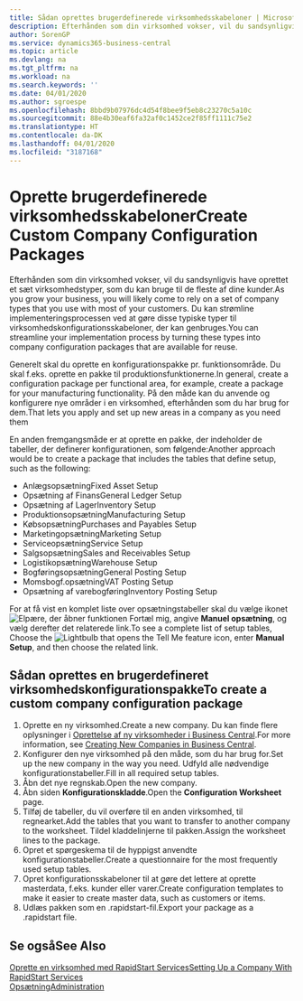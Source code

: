 ```yaml
---
title: Sådan oprettes brugerdefinerede virksomhedsskabeloner | Microsoft Docs
description: Efterhånden som din virksomhed vokser, vil du sandsynligvis have oprettet et sæt virksomhedstyper, som du kan bruge til de fleste af dine kunder. Du kan strømline implementeringsprocessen ved at gøre disse typiske typer til virksomhedskonfigurationsskabeloner, der kan genbruges.
author: SorenGP
ms.service: dynamics365-business-central
ms.topic: article
ms.devlang: na
ms.tgt_pltfrm: na
ms.workload: na
ms.search.keywords: ''
ms.date: 04/01/2020
ms.author: sgroespe
ms.openlocfilehash: 8bbd9b07976dc4d54f8bee9f5eb8c23270c5a10c
ms.sourcegitcommit: 88e4b30eaf6fa32af0c1452ce2f85ff1111c75e2
ms.translationtype: HT
ms.contentlocale: da-DK
ms.lasthandoff: 04/01/2020
ms.locfileid: "3187168"
---
```

# <a name="create-custom-company-configuration-packages"></a><span data-ttu-id="3e6ce-104">Oprette brugerdefinerede virksomhedsskabeloner</span><span class="sxs-lookup"><span data-stu-id="3e6ce-104">Create Custom Company Configuration Packages</span></span>
<span data-ttu-id="3e6ce-105">Efterhånden som din virksomhed vokser, vil du sandsynligvis have oprettet et sæt virksomhedstyper, som du kan bruge til de fleste af dine kunder.</span><span class="sxs-lookup"><span data-stu-id="3e6ce-105">As you grow your business, you will likely come to rely on a set of company types that you use with most of your customers.</span></span> <span data-ttu-id="3e6ce-106">Du kan strømline implementeringsprocessen ved at gøre disse typiske typer til virksomhedskonfigurationsskabeloner, der kan genbruges.</span><span class="sxs-lookup"><span data-stu-id="3e6ce-106">You can streamline your implementation process by turning these types into company configuration packages that are available for reuse.</span></span>  

<span data-ttu-id="3e6ce-107">Generelt skal du oprette en konfigurationspakke pr. funktionsområde. Du skal f.eks. oprette en pakke til produktionsfunktionerne.</span><span class="sxs-lookup"><span data-stu-id="3e6ce-107">In general, create a configuration package per functional area, for example, create a package for your manufacturing functionality.</span></span> <span data-ttu-id="3e6ce-108">På den måde kan du anvende og konfigurere nye områder i en virksomhed, efterhånden som du har brug for dem.</span><span class="sxs-lookup"><span data-stu-id="3e6ce-108">That lets you apply and set up new areas in a company as you need them</span></span>  

<span data-ttu-id="3e6ce-109">En anden fremgangsmåde er at oprette en pakke, der indeholder de tabeller, der definerer konfigurationen, som følgende:</span><span class="sxs-lookup"><span data-stu-id="3e6ce-109">Another approach would be to create a package that includes the tables that define setup, such as the following:</span></span>  

-   <span data-ttu-id="3e6ce-110">Anlægsopsætning</span><span class="sxs-lookup"><span data-stu-id="3e6ce-110">Fixed Asset Setup</span></span>  
-   <span data-ttu-id="3e6ce-111">Opsætning af Finans</span><span class="sxs-lookup"><span data-stu-id="3e6ce-111">General Ledger Setup</span></span>  
-   <span data-ttu-id="3e6ce-112">Opsætning af Lager</span><span class="sxs-lookup"><span data-stu-id="3e6ce-112">Inventory Setup</span></span>  
-   <span data-ttu-id="3e6ce-113">Produktionsopsætning</span><span class="sxs-lookup"><span data-stu-id="3e6ce-113">Manufacturing Setup</span></span>  
-   <span data-ttu-id="3e6ce-114">Købsopsætning</span><span class="sxs-lookup"><span data-stu-id="3e6ce-114">Purchases and Payables Setup</span></span>  
-   <span data-ttu-id="3e6ce-115">Marketingopsætning</span><span class="sxs-lookup"><span data-stu-id="3e6ce-115">Marketing Setup</span></span>  
-   <span data-ttu-id="3e6ce-116">Serviceopsætning</span><span class="sxs-lookup"><span data-stu-id="3e6ce-116">Service Setup</span></span>  
-   <span data-ttu-id="3e6ce-117">Salgsopsætning</span><span class="sxs-lookup"><span data-stu-id="3e6ce-117">Sales and Receivables Setup</span></span>  
-   <span data-ttu-id="3e6ce-118">Logistikopsætning</span><span class="sxs-lookup"><span data-stu-id="3e6ce-118">Warehouse Setup</span></span>  
-   <span data-ttu-id="3e6ce-119">Bogføringsopsætning</span><span class="sxs-lookup"><span data-stu-id="3e6ce-119">General Posting Setup</span></span>  
-   <span data-ttu-id="3e6ce-120">Momsbogf.opsætning</span><span class="sxs-lookup"><span data-stu-id="3e6ce-120">VAT Posting Setup</span></span>  
-   <span data-ttu-id="3e6ce-121">Opsætning af varebogføring</span><span class="sxs-lookup"><span data-stu-id="3e6ce-121">Inventory Posting Setup</span></span>  

<span data-ttu-id="3e6ce-122">For at få vist en komplet liste over opsætningstabeller skal du vælge ikonet ![Elpære, der åbner funktionen Fortæl mig](media/ui-search/search_small.png "Fortæl mig, hvad du vil foretage dig"), angive **Manuel opsætning**, og vælg derefter det relaterede link.</span><span class="sxs-lookup"><span data-stu-id="3e6ce-122">To see a complete list of setup tables, Choose the ![Lightbulb that opens the Tell Me feature](media/ui-search/search_small.png "Tell me what you want to do") icon, enter **Manual Setup**, and then choose the related link.</span></span>  

## <a name="to-create-a-custom-company-configuration-package"></a><span data-ttu-id="3e6ce-123">Sådan oprettes en brugerdefineret virksomhedskonfigurationspakke</span><span class="sxs-lookup"><span data-stu-id="3e6ce-123">To create a custom company configuration package</span></span>  
1.  <span data-ttu-id="3e6ce-124">Oprette en ny virksomhed.</span><span class="sxs-lookup"><span data-stu-id="3e6ce-124">Create a new company.</span></span> <span data-ttu-id="3e6ce-125">Du kan finde flere oplysninger i [Oprettelse af ny virksomheder i Business Central](about-new-company.md).</span><span class="sxs-lookup"><span data-stu-id="3e6ce-125">For more information, see [Creating New Companies in Business Central](about-new-company.md).</span></span>  
3.  <span data-ttu-id="3e6ce-126">Konfigurer den nye virksomhed på den måde, som du har brug for.</span><span class="sxs-lookup"><span data-stu-id="3e6ce-126">Set up the new company in the way you need.</span></span> <span data-ttu-id="3e6ce-127">Udfyld alle nødvendige konfigurationstabeller.</span><span class="sxs-lookup"><span data-stu-id="3e6ce-127">Fill in all required setup tables.</span></span>  
4.  <span data-ttu-id="3e6ce-128">Åbn det nye regnskab.</span><span class="sxs-lookup"><span data-stu-id="3e6ce-128">Open the new company.</span></span>
5. <span data-ttu-id="3e6ce-129">Åbn siden **Konfigurationskladde**.</span><span class="sxs-lookup"><span data-stu-id="3e6ce-129">Open the **Configuration Worksheet** page.</span></span>  
6.  <span data-ttu-id="3e6ce-130">Tilføj de tabeller, du vil overføre til en anden virksomhed, til regnearket.</span><span class="sxs-lookup"><span data-stu-id="3e6ce-130">Add the tables that you want to transfer to another company to the worksheet.</span></span> <span data-ttu-id="3e6ce-131">Tildel kladdelinjerne til pakken.</span><span class="sxs-lookup"><span data-stu-id="3e6ce-131">Assign the worksheet lines to the package.</span></span>  
7.  <span data-ttu-id="3e6ce-132">Opret et spørgeskema til de hyppigst anvendte konfigurationstabeller.</span><span class="sxs-lookup"><span data-stu-id="3e6ce-132">Create a questionnaire for the most frequently used setup tables.</span></span>  
8.  <span data-ttu-id="3e6ce-133">Opret konfigurationsskabeloner til at gøre det lettere at oprette masterdata, f.eks. kunder eller varer.</span><span class="sxs-lookup"><span data-stu-id="3e6ce-133">Create configuration templates to make it easier to create master data, such as customers or items.</span></span>  
9.  <span data-ttu-id="3e6ce-134">Udlæs pakken som en .rapidstart-fil.</span><span class="sxs-lookup"><span data-stu-id="3e6ce-134">Export your package as a .rapidstart file.</span></span>  

## <a name="see-also"></a><span data-ttu-id="3e6ce-135">Se også</span><span class="sxs-lookup"><span data-stu-id="3e6ce-135">See Also</span></span>  
[<span data-ttu-id="3e6ce-136">Oprette en virksomhed med RapidStart Services</span><span class="sxs-lookup"><span data-stu-id="3e6ce-136">Setting Up a Company With RapidStart Services</span></span>](admin-set-up-a-company-with-rapidstart.md)  
[<span data-ttu-id="3e6ce-137">Opsætning</span><span class="sxs-lookup"><span data-stu-id="3e6ce-137">Administration</span></span>](admin-setup-and-administration.md)
